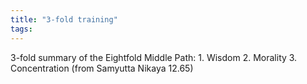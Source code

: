 ```yaml
---
title: "3-fold training"
tags: 
---
```

3-fold summary of the Eightfold Middle Path: 1. Wisdom 2. Morality 3. Concentration (from Samyutta Nikaya 12.65)
